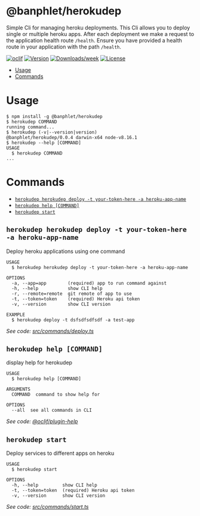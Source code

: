 @banphlet/herokudep
====================

Simple Cli for managing heroku deployments. This Cli allows you to deploy single or multiple heroku apps. After each deployment we make a request to the application health route `/health`. Ensure you have provided a health route in your application with the path `/health`.

[![oclif](https://img.shields.io/badge/cli-oclif-brightgreen.svg)](https://oclif.io)
[![Version](https://img.shields.io/npm/v/@banphlet/herokudep.svg)](https://npmjs.org/package/@banphlet/herokudep)
[![Downloads/week](https://img.shields.io/npm/dw/@banphlet/herokudep.svg)](https://npmjs.org/package/@banphlet/herokudep)
[![License](https://img.shields.io/npm/l/@banphlet/herokudep.svg)](https://github.com/banphlet/herokudep/blob/master/package.json)

<!-- toc -->
* [Usage](#usage)
* [Commands](#commands)
<!-- tocstop -->
# Usage
<!-- usage -->
```sh-session
$ npm install -g @banphlet/herokudep
$ herokudep COMMAND
running command...
$ herokudep (-v|--version|version)
@banphlet/herokudep/0.0.4 darwin-x64 node-v8.16.1
$ herokudep --help [COMMAND]
USAGE
  $ herokudep COMMAND
...
```
<!-- usagestop -->
# Commands
<!-- commands -->
* [`herokudep herokudep deploy -t your-token-here -a heroku-app-name`](#herokudep-herokudep-deploy--t-your-token-here--a-heroku-app-name)
* [`herokudep help [COMMAND]`](#herokudep-help-command)
* [`herokudep start`](#herokudep-start)

## `herokudep herokudep deploy -t your-token-here -a heroku-app-name`

Deploy heroku applications using one command

```
USAGE
  $ herokudep herokudep deploy -t your-token-here -a heroku-app-name

OPTIONS
  -a, --app=app        (required) app to run command against
  -h, --help           show CLI help
  -r, --remote=remote  git remote of app to use
  -t, --token=token    (required) Heroku api token
  -v, --version        show CLI version

EXAMPLE
  $ herokudep deploy -t dsfsdfsdfsdf -a test-app
```

_See code: [src/commands/deploy.ts](https://github.com/banphlet/herokudep/blob/v0.0.4/src/commands/deploy.ts)_

## `herokudep help [COMMAND]`

display help for herokudep

```
USAGE
  $ herokudep help [COMMAND]

ARGUMENTS
  COMMAND  command to show help for

OPTIONS
  --all  see all commands in CLI
```

_See code: [@oclif/plugin-help](https://github.com/oclif/plugin-help/blob/v2.2.1/src/commands/help.ts)_

## `herokudep start`

Deploy services to different apps on heroku

```
USAGE
  $ herokudep start

OPTIONS
  -h, --help         show CLI help
  -t, --token=token  (required) Heroku api token
  -v, --version      show CLI version
```

_See code: [src/commands/start.ts](https://github.com/banphlet/herokudep/blob/v0.0.4/src/commands/start.ts)_
<!-- commandsstop -->
